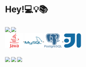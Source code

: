# Hey!💻💡📚

  ##

<div>
  <a href="https://github.com/AmandaKetley">
  <img height="170em" src="https://github-readme-stats.vercel.app/api?username=AmandaKetley&show_icons=true&theme=dracula&include_all_commits=true&count_private=true"/>
  <img height="170em" src="https://github-readme-stats.vercel.app/api/top-langs/?username=AmandaKetley&layout=compact&langs_count=7&theme=dracula"/>
</div>
 
<div>
   <img align="center" alt="Rafa-Js" height="50" width="60" src="https://raw.githubusercontent.com/devicons/devicon/master/icons/java/java-plain-wordmark.svg">
   <img align="center" alt="Rafa-Js" height="50" width="60" src="https://raw.githubusercontent.com/devicons/devicon/master/icons/mysql/mysql-plain-wordmark.svg">
   <img align="center" alt="Rafa-Js" height="50" width="60" src="https://raw.githubusercontent.com/devicons/devicon/master/icons/postgresql/postgresql-plain-wordmark.svg">
   <img align="center" alt="Rafa-Js" height="50" width="60" src="https://raw.githubusercontent.com/devicons/devicon/master/icons/intellij/intellij-plain.svg">

  </div>

 ##
 
<div> 
 <a href="https://www.linkedin.com/in/amanda-rodrigues-3b2a9b1b5" target="_blank"><img src="https://img.shields.io/badge/-LinkedIn-%230077B5?style=for-the-badge&logo=linkedin&logoColor=white" target="_blank"></a>
 <a href="https://instagram.com/mands_Ketley" target="_blank"><img src="https://img.shields.io/badge/-Instagram-%23E4405F?style=for-the-badge&logo=instagram&logoColor=white"      target="_blank"></a>
 <a href = "mailto:amandaketley.akrc@gmail.com"><img src="https://img.shields.io/badge/-Gmail-%CD853F?style=for-the-badge&logo=gmail&logoColor=white" target="_blank"></a> 
</div>
 


 
 
 
